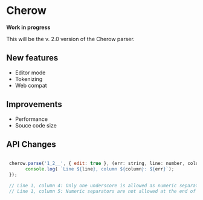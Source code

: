 # Cherow

**Work in progress**

This will be the v. 2.0 version of the Cherow parser.

## New features

- Editor mode
- Tokenizing
- Web compat

## Improvements

- Performance
- Souce code size


## API Changes

```js

 cherow.parse('1_2__', { edit: true }, (err: string, line: number, column: number) => {
       console.log( `Line ${line}, column ${column}: ${err}`);
 });

 // Line 1, column 4: Only one underscore is allowed as numeric separator
 // Line 1, column 5: Numeric separators are not allowed at the end of numeric literals
```
